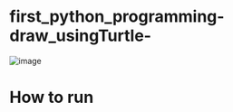 # first_python_programming-draw_usingTurtle-
![image](https://user-images.githubusercontent.com/81293394/203043303-af702cf4-2c9c-450a-bef9-48b0583fa3d0.png)


# How to run
